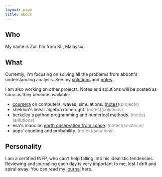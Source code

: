 ```yaml
---
layout: page
title: About
---
```


## Who

My name is Zul. I'm from KL, Malaysia. 

## What

Currently, I'm focusing on solving all the problems from abbott's understanding analysis. See my [solutions](https://zulfadz.github.io/abbott-solution/) and [notes](https://zulfadz.github.io/abbott/).

I am also working on other projects. Notes and solutions will be posted as soon as they become available:

+ [coursera](https://www.coursera.org/learn/computers-waves-simulations) on computers, waves, simulations. ([notes](https://zul.rocks/waves-coursera/))<span style="color:gray">(projects)</span>
+ sheldon's linear algebra done right. <span style="color:gray">(notes)(solutions)</span>
+  berkeley's python programming and numerical methods. <span style="color:gray">(notes)(solutions)</span>
+ esa's mooc on [earth observation from space](https://www.imperativemoocs.com/courses/the-optical-view). <span style="color:gray">(notes)(solutions)</span>
+ aops' counting and probability. <span style="color:gray">(notes)(solutions)</span>

## Personality

I am a certified INFP, who can't help falling into his idealistic tendencies. Reviewing and journaling each day is very important to me, lest I drift and spiral away. You can read my [journal](https://zul.rocks/journal/) here.


